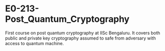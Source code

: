 # E0-213-Post_Quantum_Cryptography
First course on post quantum cryptography at IISc Bengaluru. It covers both public and private key cryptography assumed to safe from adversary with access to quantum machine.
